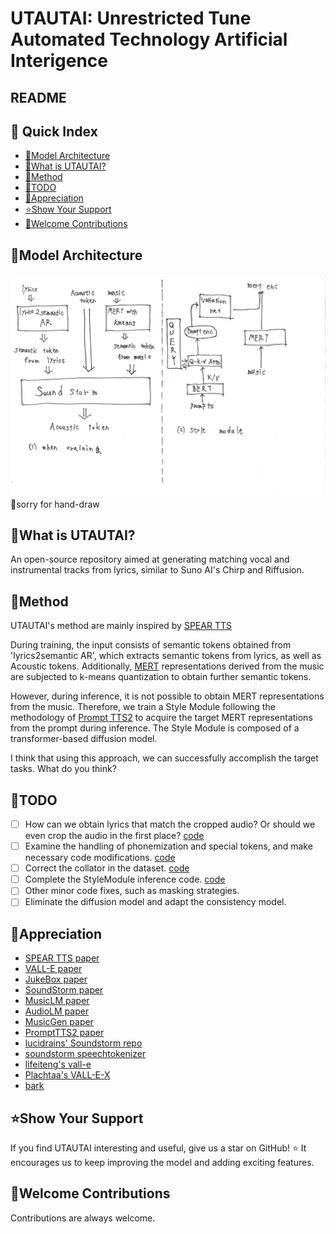 # UTAUTAI: Unrestricted Tune Automated Technology Artificial Interigence

## README

## 📖 Quick Index
* [🚀Model Architecture](#-modelarchitecture)
* [🤔What is UTAUTAI?](#-what_is_utautai)
* [🐍Method](#-method)
* [🧠TODO](#-todo)
* [🙏Appreciation](#-appreciation)
* [⭐️Show Your Support](#-show_your_support)
* [🙆Welcome Contributions](#-welcom_contributions)

## 🚀Model Architecture
![UTAUTAI main architecture](https://github.com/0417keito/UTAUTAI/blob/main/main_architecture.jpg)
🙇sorry for hand-draw

## 🤔What is UTAUTAI?
An open-source repository aimed at generating matching vocal and instrumental tracks from lyrics, similar to Suno AI's Chirp and Riffusion.

## 🐍Method
UTAUTAI's method are mainly inspired by [SPEAR TTS](https://arxiv.org/abs/2302.03540)

During training, the input consists of semantic tokens obtained from 'lyrics2semantic AR', which extracts semantic tokens from lyrics, as well as Acoustic tokens. Additionally, [MERT](https://arxiv.org/abs/2306.00107) representations derived from the music are subjected to k-means quantization to obtain further semantic tokens.

However, during inference, it is not possible to obtain MERT representations from the music. Therefore, we train a Style Module following the methodology of [Prompt TTS2](https://arxiv.org/abs/2309.02285) to acquire the target MERT representations from the prompt during inference. The Style Module is composed of a transformer-based diffusion model.

I think that using this approach, we can successfully accomplish the target tasks. What do you think?

## 🧠TODO
- [ ] How can we obtain lyrics that match the cropped audio? Or should we even crop the audio in the first place? [code](https://github.com/0417keito/UTAUTAI/blob/main/utautai/dataset/labels.py#L12C5-L25C5)
- [ ] Examine the handling of phonemization and special tokens, and make necessary code modifications. [code](https://github.com/0417keito/UTAUTAI/blob/main/utautai/dataset/text_processor.py)
- [ ] Correct the collator in the dataset. [code](https://github.com/0417keito/UTAUTAI/blob/main/utautai/dataset/collate.py)
- [ ] Complete the StyleModule inference code. [code](https://github.com/0417keito/UTAUTAI/blob/main/utautai/prompt_tts/style_module.py#L51)
- [ ] Other minor code fixes, such as masking strategies.
- [ ] Eliminate the diffusion model and adapt the consistency model.

## 🙏Appreciation
- [SPEAR TTS paper](https://arxiv.org/abs/2302.03540)
- [VALL-E paper](https://arxiv.org/abs/2301.02111)
- [JukeBox paper](https://arxiv.org/abs/2005.00341)
- [SoundStorm paper](https://arxiv.org/abs/2305.09636)
- [MusicLM paper](https://arxiv.org/abs/2301.11325)
- [AudioLM paper](https://arxiv.org/abs/2209.03143)
- [MusicGen paper](https://arxiv.org/abs/2306.05284)
- [PromptTTS2 paper](https://arxiv.org/abs/2309.02285)
- [lucidrains' Soundstorm repo](https://github.com/lucidrains/soundstorm-pytorch)
- [soundstorm speechtokenizer](https://github.com/ZhangXInFD/soundstorm-speechtokenizer)
- [lifeiteng's vall-e](https://github.com/lifeiteng/vall-e)
- [Plachtaa's VALL-E-X](https://github.com/Plachtaa/VALL-E-X)
- [bark](https://github.com/suno-ai/bark)

## ⭐️Show Your Support

If you find UTAUTAI interesting and useful, give us a star on GitHub! ⭐️ It encourages us to keep improving the model and adding exciting features.

## 🙆Welcome Contributions
Contributions are always welcome.
